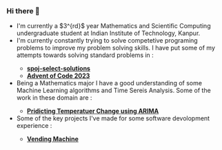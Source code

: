 ### Hi there 👋

<!--
**eisemsi2/eisemsi2** is a ✨ _special_ ✨ repository because its `README.md` (this file) appears on your GitHub profile.

Here are some ideas to get you started:

- 🔭 I’m currently working on ...
- 🌱 I’m currently learning ...
- 👯 I’m looking to collaborate on ...
- 🤔 I’m looking for help with ...
- 💬 Ask me about ...
- 📫 How to reach me: ...
- 😄 Pronouns: ...
- ⚡ Fun fact: ...
-->

<ul>
  <li> I'm currently a $3^{rd}$ year Mathematics and Scientific Computing undergraduate student at Indian Institute of Technology, Kanpur. </li>
  <li> I'm currently constantly trying to solve competetive programing problems to improve my problem solving skills. I have put some of my attempts towards solving standard problems in : </li>
    <ul>
      <li> <a href="https://github.com/eisemsi2/spoj-select-solutions"> <b>spoj-select-solutions</b> </a> </li> 
      <li> <a href="https://github.com/eisemsi2/Advent-of-Code-2023" > <b> Advent of Code 2023 </b></a></li>
    </ul>
  <li> Being a Mathematics major I have a good understanding of some Machine Learning algorithms and Time Sereis Analysis. Some of the work in these domain are : </li>
    <ul>
      <li> <a href="https://github.com/eisemsi2/Temperature-Change-Pridicting-using-ARIMA"> <b> Pridicting Temperatuer Change using ARIMA </b> </a> </li>
    </ul>
  <li> Some of the key projects I've made for some software devolopment experience :</li>
    <ul>
      <li> <a href = "https://github.com/eisemsi2/Vending-Machine" > <b> Vending Machine</b> </a> </li>
    </ul>
</ul>

